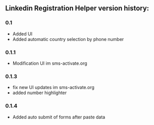 ## Linkedin Registration Helper version history:
### 0.1
- Added UI 
- Added automatic country selection by phone number

### 0.1.1
- Modification UI im sms-activate.org 

### 0.1.3
- fix new UI updates im sms-activate.org 
- added number highlighter
### 0.1.4
- Added auto submit of forms after paste data


